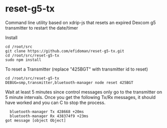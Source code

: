 # reset-g5-tx
Command line utility based on xdrip-js that resets an expired Dexcom g5 transmitter to restart the date/timer

Install
```
cd /root/src
git clone https://github.com/efidoman/reset-g5-tx.git
cd /root/src/reset-g5-tx
sudo npm install
```

To reset a Transmitter (replace "425BGT" with transmitter id to reset)
```
cd /root/src/reset-g5-tx
DEBUG=smp,transmitter,bluetooth-manager node reset 425BGT
```

Wait at least 5 minutes since control messages only go to the transmitter on 5 minute intervals. Once you get the following Tx/Rx messages, it should have worked and you can <Ctrl> C to stop the process. 

```
  bluetooth-manager Tx 428668 +20ms
  bluetooth-manager Rx 438374f9 +23ms
got message [object Object]
```

